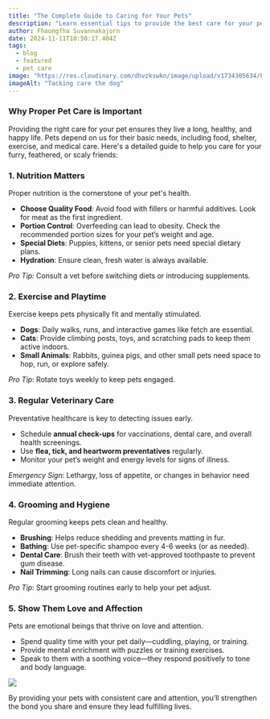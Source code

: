 ```yaml
---
title: "The Complete Guide to Caring for Your Pets"
description: "Learn essential tips to provide the best care for your pets, ensuring their happiness, health, and longevity."
author: Fhaungfha Suvannakajorn
date: 2024-11-11T10:50:17.404Z
tags:
  - blog
  - featured
  - pet care
image: "https://res.cloudinary.com/dhvzkswkn/image/upload/v1734305634/blog_1_-_1_pluwbm.png"
imageAlt: "Tacking care the dog"
---
```


### **Why Proper Pet Care is Important**

Providing the right care for your pet ensures they live a long, healthy, and happy life. Pets depend on us for their basic needs, including food, shelter, exercise, and medical care. Here's a detailed guide to help you care for your furry, feathered, or scaly friends:


### **1. Nutrition Matters**
Proper nutrition is the cornerstone of your pet's health.

- **Choose Quality Food**: Avoid food with fillers or harmful additives. Look for meat as the first ingredient.
- **Portion Control**: Overfeeding can lead to obesity. Check the recommended portion sizes for your pet’s weight and age.
- **Special Diets**: Puppies, kittens, or senior pets need special dietary plans.
- **Hydration**: Ensure clean, fresh water is always available.

*Pro Tip:* Consult a vet before switching diets or introducing supplements.


### **2. Exercise and Playtime**
Exercise keeps pets physically fit and mentally stimulated.

- **Dogs**: Daily walks, runs, and interactive games like fetch are essential.
- **Cats**: Provide climbing posts, toys, and scratching pads to keep them active indoors.
- **Small Animals**: Rabbits, guinea pigs, and other small pets need space to hop, run, or explore safely.

*Pro Tip*: Rotate toys weekly to keep pets engaged.


### **3. Regular Veterinary Care**
Preventative healthcare is key to detecting issues early.

- Schedule **annual check-ups** for vaccinations, dental care, and overall health screenings.
- Use **flea, tick, and heartworm preventatives** regularly.
- Monitor your pet’s weight and energy levels for signs of illness.

*Emergency Sign*: Lethargy, loss of appetite, or changes in behavior need immediate attention.


### **4. Grooming and Hygiene**
Regular grooming keeps pets clean and healthy.

- **Brushing**: Helps reduce shedding and prevents matting in fur.
- **Bathing**: Use pet-specific shampoo every 4-6 weeks (or as needed).
- **Dental Care**: Brush their teeth with vet-approved toothpaste to prevent gum disease.
- **Nail Trimming**: Long nails can cause discomfort or injuries.

*Pro Tip*: Start grooming routines early to help your pet adjust.


### **5. Show Them Love and Affection**
Pets are emotional beings that thrive on love and attention.

- Spend quality time with your pet daily—cuddling, playing, or training.
- Provide mental enrichment with puzzles or training exercises.
- Speak to them with a soothing voice—they respond positively to tone and body language.

![](https://res.cloudinary.com/dhvzkswkn/image/upload/v1734305636/blog_1_-_2_nurivy.png)

By providing your pets with consistent care and attention, you’ll strengthen the bond you share and ensure they lead fulfilling lives.